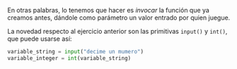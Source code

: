 En otras palabras, lo tenemos que hacer es _invocar_ la función que ya creamos antes, dándole como parámetro un valor entrado por quien juegue. 

La novedad respecto al ejercicio anterior son las primitivas `input()` y `int()`, que puede usarse así:

```python
variable_string = input("decime un mumero")
variable_integer = int(variable_string)
```